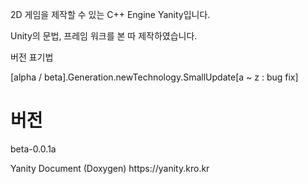 <p> 2D 게임을 제작할 수 있는 C++ Engine Yanity입니다. </p>

<p> Unity의 문법, 프레임 워크를 본 따 제작하였습니다. </p>

<p> 버전 표기법 </p>
<p> [alpha / beta].Generation.newTechnology.SmallUpdate[a ~ z : bug fix]</p>

<h1> 버전 </h1>
 <p> beta-0.0.1a </p>

<p> Yanity Document (Doxygen) https://yanity.kro.kr </p>

